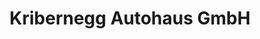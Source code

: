 ---
title: "Kribernegg Autohaus GmbH"
url: /deutschlandsberg/kribernegg-autohaus-gmbh/
shop: Autohaus
---